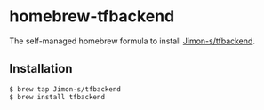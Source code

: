 # homebrew-tfbackend
The self-managed homebrew formula to install [Jimon-s/tfbackend](https://github.com/Jimon-s/tfbackend).

## Installation
```
$ brew tap Jimon-s/tfbackend
$ brew install tfbackend
```
